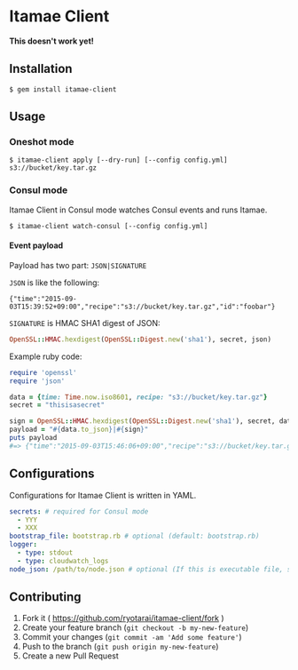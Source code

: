 # Itamae Client

**This doesn't work yet!**

## Installation

    $ gem install itamae-client

## Usage

### Oneshot mode

```
$ itamae-client apply [--dry-run] [--config config.yml] s3://bucket/key.tar.gz
```

### Consul mode

Itamae Client in Consul mode watches Consul events and runs Itamae.

```
$ itamae-client watch-consul [--config config.yml]
```

#### Event payload

Payload has two part: `JSON|SIGNATURE`

`JSON` is like the following:

```
{"time":"2015-09-03T15:39:52+09:00","recipe":"s3://bucket/key.tar.gz","id":"foobar"}
```

`SIGNATURE` is HMAC SHA1 digest of JSON:

```ruby
OpenSSL::HMAC.hexdigest(OpenSSL::Digest.new('sha1'), secret, json)
```

Example ruby code:

```ruby
require 'openssl'
require 'json'

data = {time: Time.now.iso8601, recipe: "s3://bucket/key.tar.gz"}
secret = "thisisasecret"

sign = OpenSSL::HMAC.hexdigest(OpenSSL::Digest.new('sha1'), secret, data.to_json)
payload = "#{data.to_json}|#{sign}"
puts payload
#=> {"time":"2015-09-03T15:46:06+09:00","recipe":"s3://bucket/key.tar.gz"}|67cadfdeabf14ccac48e553e0af5637b88475899
```

## Configurations

Configurations for Itamae Client is written in YAML.

```yaml
secrets: # required for Consul mode
  - YYY
  - XXX
bootstrap_file: bootstrap.rb # optional (default: bootstrap.rb)
logger:
  - type: stdout
  - type: cloudwatch_logs
node_json: /path/to/node.json # optional (If this is executable file, stdout result of the executable will be used)
```

## Contributing

1. Fork it ( https://github.com/ryotarai/itamae-client/fork )
2. Create your feature branch (`git checkout -b my-new-feature`)
3. Commit your changes (`git commit -am 'Add some feature'`)
4. Push to the branch (`git push origin my-new-feature`)
5. Create a new Pull Request
